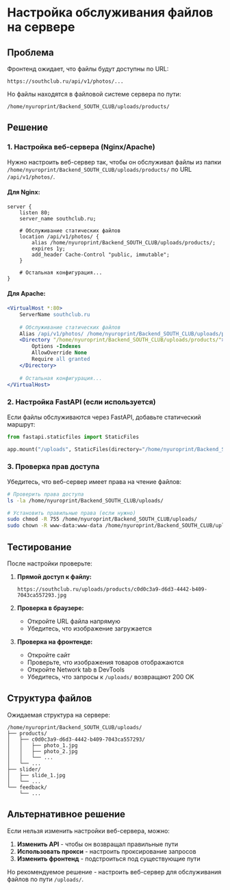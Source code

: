 # Настройка обслуживания файлов на сервере

## Проблема
Фронтенд ожидает, что файлы будут доступны по URL:
```
https://southclub.ru/api/v1/photos/...
```

Но файлы находятся в файловой системе сервера по пути:
```
/home/nyuroprint/Backend_SOUTH_CLUB/uploads/products/
```

## Решение

### 1. Настройка веб-сервера (Nginx/Apache)

Нужно настроить веб-сервер так, чтобы он обслуживал файлы из папки `/home/nyuroprint/Backend_SOUTH_CLUB/uploads/products/` по URL `/api/v1/photos/`.

#### Для Nginx:
```nginx
server {
    listen 80;
    server_name southclub.ru;
    
    # Обслуживание статических файлов
    location /api/v1/photos/ {
        alias /home/nyuroprint/Backend_SOUTH_CLUB/uploads/products/;
        expires 1y;
        add_header Cache-Control "public, immutable";
    }
    
    # Остальная конфигурация...
}
```

#### Для Apache:
```apache
<VirtualHost *:80>
    ServerName southclub.ru
    
    # Обслуживание статических файлов
    Alias /api/v1/photos/ /home/nyuroprint/Backend_SOUTH_CLUB/uploads/products/
    <Directory "/home/nyuroprint/Backend_SOUTH_CLUB/uploads/products/">
        Options -Indexes
        AllowOverride None
        Require all granted
    </Directory>
    
    # Остальная конфигурация...
</VirtualHost>
```

### 2. Настройка FastAPI (если используется)

Если файлы обслуживаются через FastAPI, добавьте статический маршрут:

```python
from fastapi.staticfiles import StaticFiles

app.mount("/uploads", StaticFiles(directory="/home/nyuroprint/Backend_SOUTH_CLUB/uploads"), name="uploads")
```

### 3. Проверка прав доступа

Убедитесь, что веб-сервер имеет права на чтение файлов:

```bash
# Проверить права доступа
ls -la /home/nyuroprint/Backend_SOUTH_CLUB/uploads/

# Установить правильные права (если нужно)
sudo chmod -R 755 /home/nyuroprint/Backend_SOUTH_CLUB/uploads/
sudo chown -R www-data:www-data /home/nyuroprint/Backend_SOUTH_CLUB/uploads/
```

## Тестирование

После настройки проверьте:

1. **Прямой доступ к файлу:**
   ```
   https://southclub.ru/uploads/products/c0d0c3a9-d6d3-4442-b409-7043ca557293.jpg
   ```

2. **Проверка в браузере:**
   - Откройте URL файла напрямую
   - Убедитесь, что изображение загружается

3. **Проверка на фронтенде:**
   - Откройте сайт
   - Проверьте, что изображения товаров отображаются
   - Откройте Network tab в DevTools
   - Убедитесь, что запросы к `/uploads/` возвращают 200 OK

## Структура файлов

Ожидаемая структура на сервере:
```
/home/nyuroprint/Backend_SOUTH_CLUB/uploads/
├── products/
│   ├── c0d0c3a9-d6d3-4442-b409-7043ca557293/
│   │   ├── photo_1.jpg
│   │   ├── photo_2.jpg
│   │   └── ...
│   └── ...
├── slider/
│   ├── slide_1.jpg
│   └── ...
└── feedback/
    └── ...
```

## Альтернативное решение

Если нельзя изменить настройки веб-сервера, можно:

1. **Изменить API** - чтобы он возвращал правильные пути
2. **Использовать прокси** - настроить проксирование запросов
3. **Изменить фронтенд** - подстроиться под существующие пути

Но рекомендуемое решение - настроить веб-сервер для обслуживания файлов по пути `/uploads/`.
